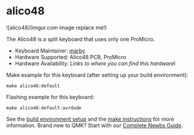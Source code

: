 # alico48

![alico48](imgur.com image replace me!)

The Alico48 is a split keyboard that uses only one ProMicro.

* Keyboard Maintainer: [marby](https://github.com/marby3)
* Hardware Supported: Alico48 PCB, ProMicro
* Hardware Availability: *Links to where you can find this hardware*l

Make example for this keyboard (after setting up your build environment):

    make alico48:default

Flashing example for this keyboard:

    make alico48:default:avrdude

See the [build environment setup](https://docs.qmk.fm/#/getting_started_build_tools) and the [make instructions](https://docs.qmk.fm/#/getting_started_make_guide) for more information. Brand new to QMK? Start with our [Complete Newbs Guide](https://docs.qmk.fm/#/newbs).
